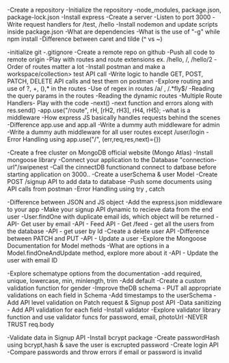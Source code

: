 -Create a repository
-Initialize the repository
-node_modules, package.json, package-lock.json
-Install express
-Create a server
-Listen to port 3000
-Write request handlers for /test, /hello
-Install nodemon and update scripts inside package.json
-What are dependencies
-What is the use of "-g" while npm install 
-Difference between caret and tilde (^ vs ~)

-initialize git
-.gitignore
-Create a remote repo on github
-Push all code to remote origin
-Play with routes and route extensions ex. /hello, /, /hello/2
-Order of routes matter a lot
-Install postman and make a workspace/collection> test API call
-Write logic to handle GET, POST, PATCH, DELETE API calls and test them on postman
-Explore routing and use of ?, +, (),* in the routes
-Use of regex in routes /a/ , /.*fly$/
-Reading the query params in the routes
-Reading the dynamic routes
-Multiple Route Handlers- Play with the code
-next()
-next function and errors along with res.send()
-app.use("/route", rH, [rH2, rH3], rH4, rH5);
-what is a middleware
-How express JS basically handles requests behind the scenes
-Difference app.use and app.all
-Write a dummy auth middleware for admin
-Write a dummy auth middleware for all user routes except /user/login
-Error Handling using app.use("/", (err,req,res,next)={})

-Create a free cluster on MongoDB official website (Mongo Atlas)
-Install mongoose library
-Connect your application to the Database "connection-url"/swipenest
-Call the cinnectDB functionand connect to datbase before starting application on 3000..
-Create a userSchema & user Model
-Create POST /signup API to add data to database
-Push some documents using API calls from postman
-Error Handling using try , catch

-Difference between JSON and JS object
-Add the express.json middleware to your app
-Make your signup API dynamic to recieve data from the end user
-User.findOne with duplicate email ids, which object will be returned
-API- Get user by email
-API - Feed API - Get /feed - get all the users from the database
-API - get user by Id
-Create a delete user API
-Difference between PATCH and PUT
-API - Update a user
-Explore the Mongoose Documentation for Model methods
-What are options in a Model.findOneAndUpdate method, explore more about it
-API - Update the user with email ID

-Explore schematype options from the documentation
-add required, unique, lowercase, min, minlength, trim
-Add default
-Create a custom validation function for gender
-Improve theDB schema - PUT all appropriate validations on each field in Schema
-Add timestamps to the userSchema
-Add API level validation on Patch request & Signup post API
-Data sanitizing - Add API validation for each field
-Install validator
-Explore validator library function and use validator funcs for password, email, photoUrl
-NEVER TRUST req.body

-Validate data in Signup API
-Install bcrypt package
-Create passwordHash using bcrypt,hash & save the user is excrupted password
-Create login API
-Compare passwords and throw errors if email or password is invalid